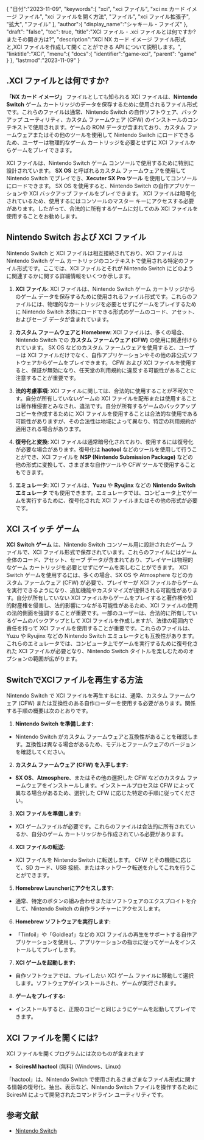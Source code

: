 {
"日付":"2023-11-09",
   "keywords":[
"xci",
"xci ファイル",
"xci nx カード イメージ ファイル",
"xci ファイルを開く方法",
"ファイル",
"xci ファイル拡張子",
"拡大",
"ファイル"
],
   "author":{
"display_name":"シャキール・ファイズ"
},
"draft": "false",
"toc": true,
"title":"XCI ファイル - .xci ファイルとは何ですか?またその開き方は?",
   "description":"XCI NX カード イメージ ファイル形式と,XCI ファイルを作成して開くことができる API について説明します。",
"linktitle":"XCI",
   "menu":{
      "docs":{
         "identifier":"game-xci",
"parent": "game"
}
},
"lastmod":"2023-11-09"
}

## .XCI ファイルとは何ですか?

**「NX カード イメージ」** ファイルとしても知られる XCI ファイルは、**Nintendo Switch** ゲーム カートリッジのデータを保存するために使用されるファイル形式です。これらのファイルは通常、Nintendo Switch の自作ソフトウェア、バックアップ ユーティリティ、カスタム ファームウェア (CFW) のインストールのコンテキストで使用されます。ゲームの ROM データが含まれており、カスタム ファームウェアまたはその他のツールを使用して Nintendo Switch にロードできるため、ユーザーは物理的なゲーム カートリッジを必要とせずに XCI ファイルからゲームをプレイできます。

XCI ファイルは、Nintendo Switch ゲーム コンソールで使用するために特別に設計されています。 **SX OS** と呼ばれるカスタム ファームウェアを使用して Nintendo Switch でプレイでき、**Xecuter SX Pro ツール** を使用してコンソールにロードできます。 SX OS を使用すると、Nintendo Switch の自作アプリケーションや XCI バックアップ ファイルをプレイできます。 XCI ファイルは暗号化されているため、使用するにはコンソールのマスター キーにアクセスする必要があります。したがって、合法的に所有するゲームに対してのみ XCI ファイルを使用することをお勧めします。

## Nintendo Switch および XCI ファイル

Nintendo Switch と XCI ファイルは相互接続されており、XCI ファイルは Nintendo Switch ゲーム カートリッジのコンテキストで使用される特定のファイル形式です。ここでは、XCI ファイルとそれが Nintendo Switch にどのように関連するかに関する詳細情報をいくつか示します。

1. **XCI ファイル**: XCI ファイルは、Nintendo Switch ゲーム カートリッジからのゲーム データを保存するために使用されるファイル形式です。これらのファイルには、物理的なカートリッジを必要とせずにゲームをプレイするために Nintendo Switch 本体にロードできる形式のゲームのコード、アセット、およびセーブ データが含まれています。
    












2. **カスタム ファームウェアと Homebrew**: XCI ファイルは、多くの場合、Nintendo Switch での **カスタム ファームウェア (CFW)** の使用に関連付けられています。 SX OS などのカスタム ファームウェアを使用すると、ユーザーは XCI ファイルだけでなく、自作アプリケーションやその他の非公式ソフトウェアからゲームをプレイできます。 CFW および XCI ファイルを使用すると、保証が無効になり、任天堂の利用規約に違反する可能性があることに注意することが重要です。
    












3. **法的考慮事項**: XCI ファイルに関しては、合法的に使用することが不可欠です。自分が所有していないゲームの XCI ファイルを配布または使用することは著作権侵害とみなされ、違法です。自分が所有するゲームのバックアップ コピーを作成するために XCI ファイルを使用することは合法的な使用である可能性がありますが、その合法性は地域によって異なり、特定の利用規約が適用される場合があります。
    












4. **復号化と変換**: XCI ファイルは通常暗号化されており、使用するには復号化が必要な場合があります。復号化は **hactool** などのツールを使用して行うことができ、XCI ファイルを **NSP (Nintendo Submission Package)** などの他の形式に変換して、さまざまな自作ツールや CFW ツールで使用することもできます。
    












5. **エミュレータ**: XCI ファイルは、**Yuzu** や **Ryujinx** などの **Nintendo Switch エミュレータ** でも使用できます。エミュレータでは、コンピュータ上でゲームを実行するために、復号化された XCI ファイルまたはその他の形式が必要です。

## XCI スイッチ ゲーム

**XCI Switch ゲーム** は、Nintendo Switch コンソール用に設計されたゲーム ファイルで、XCI ファイル形式で保存されています。これらのファイルにはゲーム全体のコード、アセット、セーブ データが含まれており、プレイヤーは物理的なゲーム カートリッジを必要とせずにゲームを楽しむことができます。 XCI Switch ゲームを使用するには、多くの場合、SX OS や Atmosphere などのカスタム ファームウェア (CFW) が必要で、プレイヤーが XCI ファイルからゲームを実行できるようになり、追加機能やカスタマイズが提供される可能性があります。自分が所有していない XCI ファイルからゲームをプレイすると著作権や知的財産権を侵害し、法的影響につながる可能性があるため、XCI ファイルの使用の法的側面を強調することが重要です。一部のユーザーは、合法的に所有しているゲームのバックアップとして XCI ファイルを作成しますが、法律の範囲内で責任を持って XCI ファイルを使用することが重要です。これらのファイルは、Yuzu や Ryujinx などの Nintendo Switch エミュレータとも互換性があります。これらのエミュレータでは、コンピュータ上でゲームを実行するために復号化された XCI ファイルが必要となり、Nintendo Switch タイトルを楽しむためのオプションの範囲が広がります。

## SwitchでXCIファイルを再生する方法

Nintendo Switch で XCI ファイルを再生するには、通常、カスタム ファームウェア (CFW) または互換性のある自作ローダーを使用する必要があります。関係する手順の概要は次のとおりです。

1. **Nintendo Switch を準備します:**
    












- Nintendo Switch がカスタム ファームウェアと互換性があることを確認します。互換性は異なる場合があるため、モデルとファームウェアのバージョンを確認してください。
2. **カスタム ファームウェア (CFW) を入手します:**
    












- **SX OS**、**Atmosphere**、またはその他の選択した CFW などのカスタム ファームウェアをインストールします。インストールプロセスは CFW によって異なる場合があるため、選択した CFW に応じた特定の手順に従ってください。
3. **XCI ファイルを準備します:**
    












- XCI ゲームファイルが必要です。これらのファイルは合法的に所有されているか、自分のゲーム カートリッジから作成されている必要があります。
4. **XCI ファイルの転送:**
    












- XCI ファイルを Nintendo Switch に転送します。 CFW とその機能に応じて、SD カード、USB 接続、またはネットワーク転送を介してこれを行うことができます。
5. **Homebrew Launcherにアクセスします:**
    












- 通常、特定のボタンの組み合わせまたはソフトウェアのエクスプロイトを介して、Nintendo Switch の自作ランチャーにアクセスします。
6. **Homebrew ソフトウェアを実行します:**
    












- 「Tinfoil」や「Goldleaf」などの XCI ファイルの再生をサポートする自作アプリケーションを使用し、アプリケーションの指示に従ってゲームをインストールしてプレイします。
7. **XCI ゲームを起動します:**
    












- 自作ソフトウェアでは、プレイしたい XCI ゲーム ファイルに移動して選択します。ソフトウェアがインストールされ、ゲームが実行されます。
8. **ゲームをプレイする:**
    












- インストールすると、正規のコピーと同じようにゲームを起動してプレイできます。

## XCI ファイルを開くには?

XCI ファイルを開くプログラムには次のものが含まれます

- **SciresM hactool** (無料) (Windows、Linux)

「hactool」は、Nintendo Switch で使用されるさまざまなファイル形式に関する情報の復号化、抽出、表示など、Nintendo Switch ファイルを操作するために SciresM によって開発されたコマンドライン ユーティリティです。

## 参考文献
* [Nintendo Switch](https://en.wikipedia.org/wiki/Nintendo_Switch)
